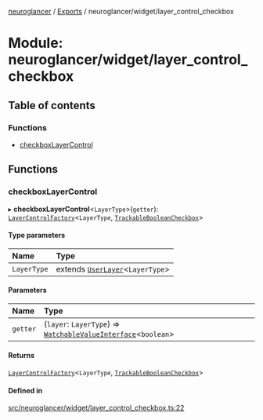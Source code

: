 [neuroglancer](../README.md) / [Exports](../modules.md) / neuroglancer/widget/layer\_control\_checkbox

# Module: neuroglancer/widget/layer\_control\_checkbox

## Table of contents

### Functions

- [checkboxLayerControl](neuroglancer_widget_layer_control_checkbox.md#checkboxlayercontrol)

## Functions

### checkboxLayerControl

▸ **checkboxLayerControl**<`LayerType`\>(`getter`): [`LayerControlFactory`](../interfaces/neuroglancer_widget_layer_control.LayerControlFactory.md)<`LayerType`, [`TrackableBooleanCheckbox`](../classes/neuroglancer_trackable_boolean.TrackableBooleanCheckbox.md)\>

#### Type parameters

| Name | Type |
| :------ | :------ |
| `LayerType` | extends [`UserLayer`](../classes/neuroglancer_layer.UserLayer.md)<`LayerType`\> |

#### Parameters

| Name | Type |
| :------ | :------ |
| `getter` | (`layer`: `LayerType`) => [`WatchableValueInterface`](../interfaces/neuroglancer_trackable_value.WatchableValueInterface.md)<`boolean`\> |

#### Returns

[`LayerControlFactory`](../interfaces/neuroglancer_widget_layer_control.LayerControlFactory.md)<`LayerType`, [`TrackableBooleanCheckbox`](../classes/neuroglancer_trackable_boolean.TrackableBooleanCheckbox.md)\>

#### Defined in

[src/neuroglancer/widget/layer_control_checkbox.ts:22](https://github.com/ActiveBrainAtlas2/neuroglancer/blob/91617476/src/neuroglancer/widget/layer_control_checkbox.ts#L22)
